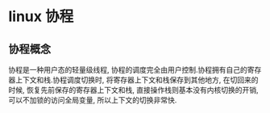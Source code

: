 # linux 协程

## 协程概念

协程是一种用户态的轻量级线程, 协程的调度完全由用户控制.协程拥有自己的寄存器上下文和栈.协程调度切换时, 将寄存器上下文和栈保存到其他地方, 在切回来的时候, 恢复先前保存的寄存器上下文和栈, 直接操作栈则基本没有内核切换的开销, 可以不加锁的访问全局变量, 所以上下文的切换非常快.
